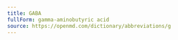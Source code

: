 ```yaml
---
title: GABA
fullForm: gamma-aminobutyric acid
source: https://openmd.com/dictionary/abbreviations/g
---
```

